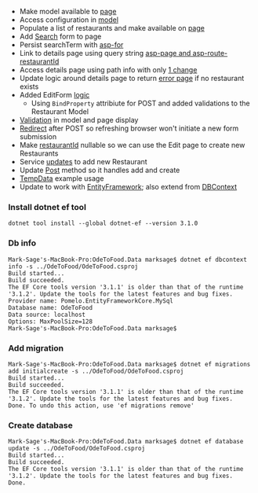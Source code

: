 * Make model available to [page](https://github.com/idaho-guy/OdeToFood/commit/9076c7ab30b873f6a5c2f3beebafceaad9a05d67)
* Access configuration in [model](https://github.com/idaho-guy/OdeToFood/commit/2086170a5d38472f74941ac9f06b43b2892b1bc2)
* Populate a list of restaurants and make available on [page](https://github.com/idaho-guy/OdeToFood/commit/e8e4992ad9173d025f96274302b525fba5dcb931)
* Add [Search](https://github.com/idaho-guy/OdeToFood/commit/a1472844ba78825e6a9d9b511ba8bdaa6c327f93) form to page
* Persist searchTerm with [asp-for](https://github.com/idaho-guy/OdeToFood/commit/f0e486158db02eed4bded3fbf589aa88fe325a7c)
* Link to details page using query string  [asp-page and asp-route-restaurantId](https://github.com/idaho-guy/OdeToFood/commit/72990af7c42da0939accd45b110b818c0b05ab03)
* Access details page using path info with only [1 change](https://github.com/idaho-guy/OdeToFood/commit/8d8b11466494245ca0f469fad891f69da6a43f2e)
* Update logic around details page to return [error page](https://github.com/idaho-guy/OdeToFood/commit/c8bb00d550944f3f61119192840859b45ced2d22) if no restaurant exists
* Added EditForm [logic](https://github.com/idaho-guy/OdeToFood/commit/33d6aec1de25cb9aad62c82b8e4ace1dfffe51c3)
  * Using `BindProperty` attribiute for POST and added validations to the Restaurant Model
* [Validation](https://github.com/idaho-guy/OdeToFood/commit/77bfb1692b68ee40f78a81126e458b707b325eb2) in model and page display
* [Redirect](https://github.com/idaho-guy/OdeToFood/commit/8a812fb356c0006ff0f019d35e57eb1c838f9cdd) after POST so refreshing browser won't initiate a new form submission
* Make [restaurantId](https://github.com/idaho-guy/OdeToFood/commit/646d3a2188f5ef6ba5e7fcc4ae903f1d5a0998e3) nullable so we can use the Edit page to create new Restaurants
* Service [updates](https://github.com/idaho-guy/OdeToFood/commit/bad80e3d77dfdcd707bdf55c4b050ded586d4126) to add new Restaurant
* Update [Post](https://github.com/idaho-guy/OdeToFood/commit/ae0bc1a7967b995a8308165dd3598fb0cbf4b66d) method so it handles add and create
* [TempData](https://github.com/idaho-guy/OdeToFood/commit/e588bc2b1bbdb0bdfcd7728d523fd7e95e19167e) example usage
* Update to work with [EntityFramework](https://github.com/idaho-guy/OdeToFood/commit/796f39eea5d7d835172d35ab8a7a0204c97e49dc); also extend from [DBContext](https://github.com/idaho-guy/OdeToFood/commit/b95f37b05e9ef2c4ad3c905802725f7dffde3160)

### Install dotnet ef tool
```
dotnet tool install --global dotnet-ef --version 3.1.0
```

### Db info
```
Mark-Sage's-MacBook-Pro:OdeToFood.Data marksage$ dotnet ef dbcontext info -s ../OdeToFood/OdeToFood.csproj 
Build started...
Build succeeded.
The EF Core tools version '3.1.1' is older than that of the runtime '3.1.2'. Update the tools for the latest features and bug fixes.
Provider name: Pomelo.EntityFrameworkCore.MySql
Database name: OdeToFood
Data source: localhost
Options: MaxPoolSize=128
Mark-Sage's-MacBook-Pro:OdeToFood.Data marksage$ 
```
### Add migration
```
Mark-Sage's-MacBook-Pro:OdeToFood.Data marksage$ dotnet ef migrations add initialcreate -s ../OdeToFood/OdeToFood.csproj 
Build started...
Build succeeded.
The EF Core tools version '3.1.1' is older than that of the runtime '3.1.2'. Update the tools for the latest features and bug fixes.
Done. To undo this action, use 'ef migrations remove'
```
### Create database
```
Mark-Sage's-MacBook-Pro:OdeToFood.Data marksage$ dotnet ef database update -s ../OdeToFood/OdeToFood.csproj 
Build started...
Build succeeded.
The EF Core tools version '3.1.1' is older than that of the runtime '3.1.2'. Update the tools for the latest features and bug fixes.
Done.
```
